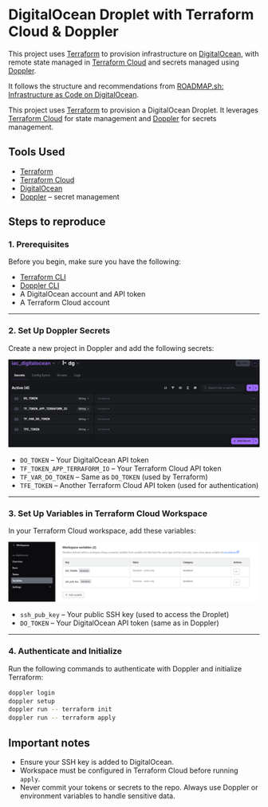 # DigitalOcean Droplet with Terraform Cloud & Doppler

This project uses [Terraform](https://www.terraform.io/) to provision infrastructure on [DigitalOcean](https://www.digitalocean.com/), with remote state managed in [Terraform Cloud](https://developer.hashicorp.com/terraform/cloud-docs) and secrets managed using [Doppler](https://www.doppler.com/).

It follows the structure and recommendations from [ROADMAP.sh: Infrastructure as Code on DigitalOcean](https://roadmap.sh/projects/iac-digitalocean).


This project uses [Terraform](https://www.terraform.io/) to provision a DigitalOcean Droplet. It leverages [Terraform Cloud](https://developer.hashicorp.com/terraform/cloud-docs) for state management and [Doppler](https://www.doppler.com/) for secrets management.

## Tools Used

- [Terraform](https://www.terraform.io/)
- [Terraform Cloud](https://developer.hashicorp.com/terraform/cloud-docs)
- [DigitalOcean](https://www.digitalocean.com/)
- [Doppler](https://www.doppler.com/) – secret management

## Steps to reproduce

### 1. Prerequisites

Before you begin, make sure you have the following:

- [Terraform CLI](https://developer.hashicorp.com/terraform/downloads)
- [Doppler CLI](https://docs.doppler.com/docs/install-cli)
- A DigitalOcean account and API token
- A Terraform Cloud account

---

### 2. Set Up Doppler Secrets

Create a new project in Doppler and add the following secrets:

![Doppler Secret Setup](screenshots/doppler_secret_setup.png)

- `DO_TOKEN` – Your DigitalOcean API token  
- `TF_TOKEN_APP_TERRAFORM_IO` – Your Terraform Cloud API token  
- `TF_VAR_DO_TOKEN` – Same as `DO_TOKEN` (used by Terraform)  
- `TFE_TOKEN` – Another Terraform Cloud API token (used for authentication)

---

### 3. Set Up Variables in Terraform Cloud Workspace

In your Terraform Cloud workspace, add these variables:

![Terraform Cloud Variables](screenshots/terraform_cloud_variables.png)

- `ssh_pub_key` – Your public SSH key (used to access the Droplet)  
- `DO_TOKEN` – Your DigitalOcean API token (same as in Doppler)

---

### 4. Authenticate and Initialize

Run the following commands to authenticate with Doppler and initialize Terraform:

```bash
doppler login
doppler setup
doppler run -- terraform init
doppler run -- terraform apply
```

## Important notes
- Ensure your SSH key is added to DigitalOcean.
- Workspace must be configured in Terraform Cloud before running `apply`.
- Never commit your tokens or secrets to the repo. Always use Doppler or environment variables to handle sensitive data.
